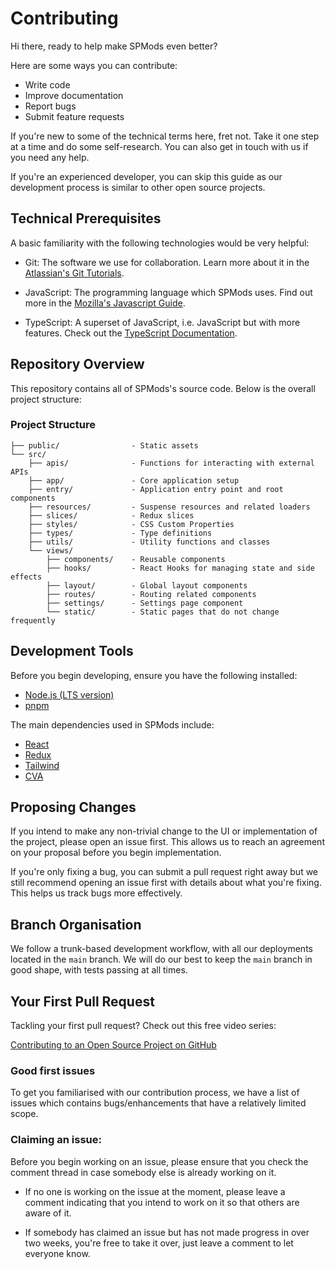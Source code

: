 # Contributing

Hi there, ready to help make SPMods even better?

Here are some ways you can contribute:
- Write code
- Improve documentation
- Report bugs
- Submit feature requests

If you're new to some of the technical terms here, fret not. Take it one step at a time and do some self-research. You can also get in touch with us if you need any help.

If you're an experienced developer, you can skip this guide as our development process is similar to other open source projects.

## Technical Prerequisites

A basic familiarity with the following technologies would be very helpful:

- Git: The software we use for collaboration. Learn more about it in the [Atlassian's Git Tutorials](https://www.atlassian.com/git/tutorials).

- JavaScript: The programming language which SPMods uses. Find out more in the [Mozilla's Javascript Guide](https://developer.mozilla.org/en-US/docs/Web/JavaScript).

- TypeScript: A superset of JavaScript, i.e. JavaScript but with more features. Check out the [TypeScript Documentation](https://www.typescriptlang.org/docs/home.html).

## Repository Overview

This repository contains all of SPMods's source code. Below is the overall project structure:

### Project Structure
    ├── public/                - Static assets
    └── src/
        ├── apis/              - Functions for interacting with external APIs
        ├── app/               - Core application setup
        ├── entry/             - Application entry point and root components
        ├── resources/         - Suspense resources and related loaders
        ├── slices/            - Redux slices
        ├── styles/            - CSS Custom Properties
        ├── types/             - Type definitions
        ├── utils/             - Utility functions and classes
        └── views/
            ├── components/    - Reusable components
            ├── hooks/         - React Hooks for managing state and side effects
            ├── layout/        - Global layout components
            ├── routes/        - Routing related components
            ├── settings/      - Settings page component
            └── static/        - Static pages that do not change frequently

## Development Tools 

Before you begin developing, ensure you have the following installed:

- [Node.js (LTS version)](https://nodejs.org/en/)
- [pnpm](https://pnpm.io/)

The main dependencies used in SPMods include:

- [React](https://react.dev/)
- [Redux](https://redux.js.org/)
- [Tailwind](https://tailwindcss.com/)
- [CVA](https://cva.style/docs)

## Proposing Changes

If you intend to make any non-trivial change to the UI or implementation of the project, please open an issue first. This allows us to reach an agreement on your proposal before you begin implementation.

If you're only fixing a bug, you can submit a pull request right away but we still recommend opening an issue first with details about what you're fixing. This helps us track bugs more effectively.

## Branch Organisation

We follow a trunk-based development workflow, with all our deployments located in the `main` branch. We will do our best to keep the `main` branch in good shape, with tests passing at all times.

## Your First Pull Request

Tackling your first pull request? Check out this free video series:

[Contributing to an Open Source Project on GitHub](https://app.egghead.io/playlists/how-to-contribute-to-an-open-source-project-on-github)

### Good first issues

To get you familiarised with our contribution process, we have a list of issues which contains bugs/enhancements that have a relatively limited scope.

### Claiming an issue:

Before you begin working on an issue, please ensure that you check the comment thread in case somebody else is already working on it.

- If no one is working on the issue at the moment, please leave a comment indicating that you intend to work on it so that others are aware of it.

- If somebody has claimed an issue but has not made progress in over two weeks, you're free to take it over, just leave a comment to let everyone know.





